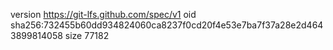 version https://git-lfs.github.com/spec/v1
oid sha256:732455b60dd934824060ca8237f0cd20f4e53e7ba7f37a28e2d4643899814058
size 77182
